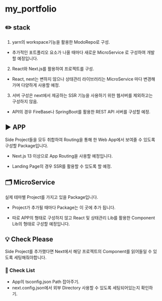 # my_portfolio

## ✏️ stack

1. yarn의 workspace기능을 활용한 ModoRepo로 구성.

- 추가적인 포트폴리오 요소가 나올 때마다 새로운 MicroService
로 구성하여 개발할 예정입니다.

2. React와 Next.js를 활용하여 프로젝트를 구성.

- React, next는 변하지 않으나 상태관리 라이브러리는 MicroService
마다 변경해가며 다양하게 사용할 예정.

3. 서버 구성은 next에서 제공하는 SSR 기능을 사용하기 위한 웹서버를 제외하고는 구성하지 않음.

- API의 경우 FireBase나 SpringBoot를 활용한 REST API 서버를 구성할 예정.

## ▶️ APP
Side Project들을 모두 취합하여 Routing을 통해 한 Web App에서 보여줄 수 있도록 구성할 Package입니다. 

- Next.js 13 이상으로 App Routing을 사용할 예정입니다.

- Landing Page의 경우 SSR를 활용할 수 있도록 할 예정.

## 🗂️ MicroService
실제 테마별 Project를 가지고 있을 Package입니다. 

- Project가 추가될 때마다 Package는 이 곳에 추가 됩니다.

- 따로 APP의 형태로 구성하지 않고 React 및 상태관리 Lib를 활용한 Component Lib의 형태로 구성할 예정입니다.


## 💡 Check Please
Side Project를 추가했다면 Next에서 해당 프로젝트의 Component를 읽어들일 수 있도록 세팅해줘야합니다.

### 📃 Check List

- App의 tsconfig.json Path 잡아주기.
- next.config.json에서 외부 Directory 사용할 수 있도록 세팅되어있는지 확인하기.
